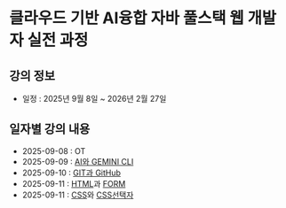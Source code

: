 # 클라우드 기반 AI융합 자바 풀스택 웹 개발자 실전 과정

## 강의 정보

- 일정 : 2025년 9월 8일 ~ 2026년 2월 27일

## 일자별 강의 내용

- 2025-09-08 : OT
- 2025-09-09 : [AI와 GEMINI CLI](https://github.com/sukyoung14/first/blob/main/gemini/git.md)
- 2025-09-10 : [GIT과 GitHub](https://github.com/sukyoung14/first/blob/main/git/basic.md)
- 2025-09-11 : [HTML](https://github.com/sukyoung14/first/blob/main/html/html-basic/index.html)과 [FORM](https://github.com/sukyoung14/first/blob/main/html/html-form/index.html)
- 2025-09-11 : [CSS](https://github.com/sukyoung14/first/blob/main/css/css-basic/index.html)와 [CSS선택자](https://github.com/sukyoung14/first/blob/main/css/css-selector/index.html)
